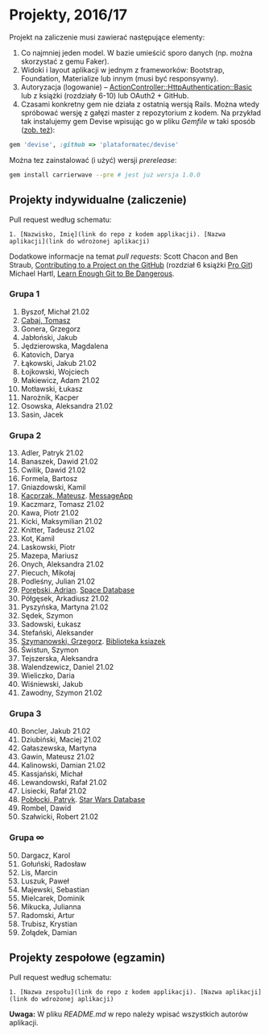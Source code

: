 # Projekty, 2016/17

Projekt na zaliczenie musi zawierać następujące elementy:

1. Co najmniej jeden model. W bazie umieścić sporo danych
  (np. można skorzystać z gemu Faker).
1. Widoki i layout aplikacji w jednym z frameworków:
   Bootstrap, Foundation, Materialize lub innym (musi być responsywny).
1. Autoryzacja (logowanie) – [ActionController::HttpAuthentication::Basic](http://edgeapi.rubyonrails.org/classes/ActionController/HttpAuthentication/Basic.html)
   lub z książki [](https://www.railstutorial.org/book) (rozdziały 6-10)
   lub OAuth2 + GitHub.
1. Czasami konkretny gem nie działa z ostatnią wersją Rails. Można wtedy spróbować
  wersję z gałęzi master z repozytorium z kodem. Na przykład tak instalujemy
  gem Devise wpisując go w pliku _Gemfile_ w taki sposób
  ([zob. też](http://bundler.io/git.html)):

```ruby
gem 'devise', :github => 'plataformatec/devise'
```
Można tez zainstalować (i użyć) wersji _prerelease_:
```sh
gem install carrierwave --pre # jest już wersja 1.0.0
```

## Projekty indywidualne (zaliczenie)

Pull request według schematu:
```
1. [Nazwisko, Imię](link do repo z kodem applikacji). [Nazwa aplikacji](link do wdrożonej aplikacji)
```

Dodatkowe informacje na temat _pull requests_: Scott Chacon and Ben Straub,
[Contributing to a Project on the GitHub](https://git-scm.com/book/en/v2/GitHub-Contributing-to-a-Project)
(rozdział 6 książki [Pro Git](https://git-scm.com/book/en/v2))
Michael Hartl, [Learn Enough Git to Be Dangerous](https://www.learnenough.com/git-tutorial).

<!--
  Regular Expressions Tutorial, http://www.regular-expressions.info/tutorial.html
     Find: (\d+),(.+),(.+),.+,.*
  Replace: $1. $2, $3
-->

### Grupa 1

1. Byszof, Michał 21.02
49. [Cabaj, Tomasz](https://github.com/tcabaj/ASI)
2. Gonera, Grzegorz
3. Jabłoński, Jakub
4. Jędzierowska, Magdalena
5. Katovich, Darya
6. Łąkowski, Jakub 21.02
7. Łojkowski, Wojciech
8. Makiewicz, Adam 21.02
9. Motławski, Łukasz
10. Narożnik, Kacper
11. Osowska, Aleksandra 21.02
12. Sasin, Jacek

### Grupa 2

13. Adler, Patryk 21.02
14. Banaszek, Dawid 21.02
15. Cwilik, Dawid 21.02
16. Formela, Bartosz
17. Gniazdowski, Kamil
18. [Kacprzak, Mateusz](https://github.com/implssv/MessageApp). [MessageApp](http://serene-spire-89656.herokuapp.com)
19. Kaczmarz, Tomasz 21.02
20. Kawa, Piotr 21.02
21. Kicki, Maksymilian 21.02
22. Knitter, Tadeusz 21.02
53. Kot, Kamil
23. Laskowski, Piotr
24. Mazepa, Mariusz
25. Onych, Aleksandra 21.02
26. Piecuch, Mikołaj
27. Podleśny, Julian 21.02
28. [Porębski, Adrian](https://bitbucket.org/APorebski/ror-1). [Space Database](https://sheltered-meadow-43448.herokuapp.com/)
29. Półgęsek, Arkadiusz 21.02
30. Pyszyńska, Martyna 21.02
31. Sędek, Szymon
63. Sadowski, Łukasz
32. Stefański, Aleksander
33. [Szymanowski, Grzegorz](https://github.com/gwszymanowski/Ruby-projekt-indywidualny). [Biblioteka ksiazek](https://biblioteka-ksiazek.herokuapp.com/)
34. Świstun, Szymon
35. Tejszerska, Aleksandra
36. Walendzewicz, Daniel 21.02
37. Wieliczko, Daria
38. Wiśniewski, Jakub
39. Zawodny, Szymon 21.02

### Grupa 3

40. Boncler, Jakub 21.02
51. Dziubiński, Maciej 21.02
41. Gałaszewska, Martyna
42. Gawin, Mateusz 21.02
43. Kalinowski, Damian 21.02
44. Kassjański, Michał
45. Lewandowski, Rafał 21.02
46. Lisiecki, Rafał 21.02
47. [Pobłocki, Patryk](https://github.com/ppoblocki/projekt1_rails). [Star Wars Database](https://radiant-springs-24519.herokuapp.com/)
60. Rombel, Dawid
48. Szałwicki, Robert 21.02

### Grupa ∞

50. Dargacz, Karol
52. Gołuński, Radosław
54. Lis, Marcin
55. Luszuk, Paweł
56. Majewski, Sebastian
57. Mielcarek, Dominik
58. Mikucka, Julianna
59. Radomski, Artur
61. Trubisz, Krystian
62. Żołądek, Damian


## Projekty zespołowe (egzamin)

Pull request według schematu:
```
1. [Nazwa zespołu](link do repo z kodem applikacji). [Nazwa aplikacji](link do wdrożonej aplikacji)
```

**Uwaga:** W pliku _README.md_ w repo należy wpisać wszystkich autorów aplikacji.
